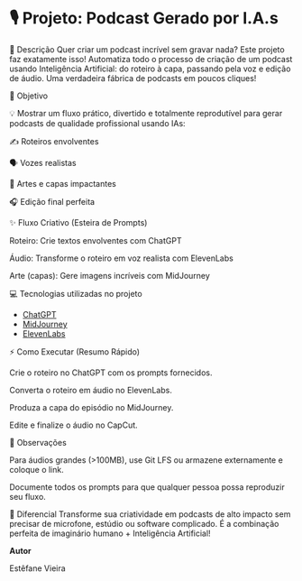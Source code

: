 # 🎙️ Projeto: Podcast Gerado por I.A.s

🚀 Descrição
Quer criar um podcast incrível sem gravar nada? Este projeto faz exatamente isso! Automatiza todo o processo de criação de um podcast usando Inteligência Artificial: do roteiro à capa, passando pela voz e edição de áudio. Uma verdadeira fábrica de podcasts em poucos cliques!

🎯 Objetivo

💡 Mostrar um fluxo prático, divertido e totalmente reprodutível para gerar podcasts de qualidade profissional usando IAs:

✍️ Roteiros envolventes

🗣️ Vozes realistas

🎨 Artes e capas impactantes

🎧 Edição final perfeita

✨ Fluxo Criativo (Esteira de Prompts)

Roteiro: Crie textos envolventes com ChatGPT

Áudio: Transforme o roteiro em voz realista com ElevenLabs

Arte (capas): Gere imagens incríveis com MidJourney

💻 Tecnologias utilizadas no projeto

- [ChatGPT](https://chat.openai.com)
- [MidJourney](https://www.midjourney.com)
- [ElevenLabs](https://elevenlabs.io)


⚡ Como Executar (Resumo Rápido)

Crie o roteiro no ChatGPT com os prompts fornecidos.

Converta o roteiro em áudio no ElevenLabs.

Produza a capa do episódio no MidJourney.

Edite e finalize o áudio no CapCut.

📌 Observações

Para áudios grandes (>100MB), use Git LFS ou armazene externamente e coloque o link.

Documente todos os prompts para que qualquer pessoa possa reproduzir seu fluxo.

💎 Diferencial
Transforme sua criatividade em podcasts de alto impacto sem precisar de microfone, estúdio ou software complicado. É a combinação perfeita de imaginário humano + Inteligência Artificial!

**Autor**

Estêfane Vieira
